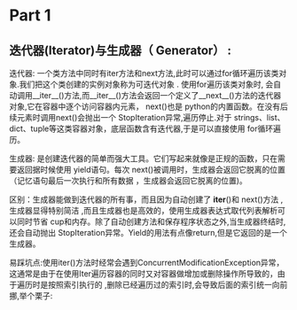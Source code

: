 # Part 1 
## 迭代器(Iterator)与生成器（ Generator） :

迭代器: 一个类方法中同时有iter方法和next方法,此时可以通过for循环遍历该类对象.我们把这个类创建的实例对象称为可迭代对象 .
       使用for遍历该类对象时, 会自动调用__iter__()方法,而__iter__()方法会返回一个定义了__next__()方法的迭代器对象,它在容器中逐个访问容器内元素， next()也是 python的内置函数。在没有后续元素时调用next()会抛出一个 StopIteration异常,遍历停止.对于 strings、list、dict、tuple等这类容器对象，底层函数含有迭代器,于是可以直接使用 for循环遍历。
       
生成器: 是创建迭代器的简单而强大工具。它们写起来就像是正规的函数，只在需要返回据时候使用 yield语句。每次 next()被调用时，生成器会返回它脱离的位置（记忆语句最后一次执行和所有数据 ，生成器会返回它脱离的位置)。

区别：生成器能做到迭代器的所有事，而且因为自动创建了 __iter__()和 next()方法 ,生成器显得特别简洁 ,而且生成器也是高效的，使用生成器表达式取代列表解析可以同时节省 cup和内存。除了自动创建方法和保存程序状态之外,当生成器终结时,还会自动抛出 StopIteration异常。Yield的用法有点像return,但是它返回的是一个生成器。

易踩坑点:使用iter()方法时经常会遇到ConcurrentModificationException异常，这通常是由于在使用Iter遍历容器的同时又对容器做增加或删除操作所导致的，由于遍历时是按照索引执行的 ,删除已经遍历过的索引时,会导致后面的索引统一向前挪,举个栗子:
